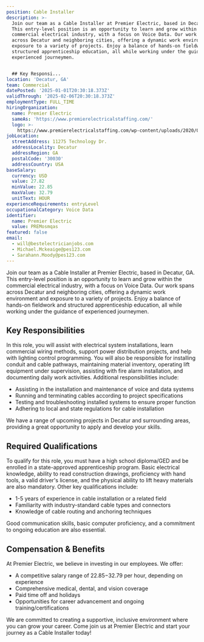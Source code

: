 ```yaml
---
position: Cable Installer
description: >-
  Join our team as a Cable Installer at Premier Electric, based in Decatur, GA.
  This entry-level position is an opportunity to learn and grow within the
  commercial electrical industry, with a focus on Voice Data. Our work spans
  across Decatur and neighboring cities, offering a dynamic work environment and
  exposure to a variety of projects. Enjoy a balance of hands-on fieldwork and
  structured apprenticeship education, all while working under the guidance of
  experienced journeymen. 


  ## Key Responsi...
location: 'Decatur, GA'
team: Commercial
datePosted: '2025-01-01T20:30:18.373Z'
validThrough: '2025-02-06T20:30:18.373Z'
employmentType: FULL_TIME
hiringOrganization:
  name: Premier Electric
  sameAs: 'https://www.premierelectricalstaffing.com/'
  logo: >-
    https://www.premierelectricalstaffing.com/wp-content/uploads/2020/05/Premier-Electrical-Staffing-logo.png
jobLocation:
  streetAddress: 11275 Technology Dr.
  addressLocality: Decatur
  addressRegion: GA
  postalCode: '30030'
  addressCountry: USA
baseSalary:
  currency: USD
  value: 27.82
  minValue: 22.85
  maxValue: 32.79
  unitText: HOUR
experienceRequirements: entryLevel
occupationalCategory: Voice Data
identifier:
  name: Premier Electric
  value: PREMosmqas
featured: false
email:
  - will@bestelectricianjobs.com
  - Michael.Mckeaige@pes123.com
  - Sarahann.Moody@pes123.com
---
```




Join our team as a Cable Installer at Premier Electric, based in Decatur, GA. This entry-level position is an opportunity to learn and grow within the commercial electrical industry, with a focus on Voice Data. Our work spans across Decatur and neighboring cities, offering a dynamic work environment and exposure to a variety of projects. Enjoy a balance of hands-on fieldwork and structured apprenticeship education, all while working under the guidance of experienced journeymen. 

## Key Responsibilities
In this role, you will assist with electrical system installations, learn commercial wiring methods, support power distribution projects, and help with lighting control programming. You will also be responsible for installing conduit and cable pathways, maintaining material inventory, operating lift equipment under supervision, assisting with fire alarm installation, and documenting daily work activities. Additional responsibilities include:

- Assisting in the installation and maintenance of voice and data systems
- Running and terminating cables according to project specifications
- Testing and troubleshooting installed systems to ensure proper function
- Adhering to local and state regulations for cable installation

We have a range of upcoming projects in Decatur and surrounding areas, providing a great opportunity to apply and develop your skills.

## Required Qualifications
To qualify for this role, you must have a high school diploma/GED and be enrolled in a state-approved apprenticeship program. Basic electrical knowledge, ability to read construction drawings, proficiency with hand tools, a valid driver's license, and the physical ability to lift heavy materials are also mandatory. Other key qualifications include:

- 1-5 years of experience in cable installation or a related field
- Familiarity with industry-standard cable types and connectors
- Knowledge of cable routing and anchoring techniques

Good communication skills, basic computer proficiency, and a commitment to ongoing education are also essential.

## Compensation & Benefits
At Premier Electric, we believe in investing in our employees. We offer:

- A competitive salary range of $22.85-$32.79 per hour, depending on experience
- Comprehensive medical, dental, and vision coverage
- Paid time off and holidays
- Opportunities for career advancement and ongoing training/certifications

We are committed to creating a supportive, inclusive environment where you can grow your career. Come join us at Premier Electric and start your journey as a Cable Installer today!
